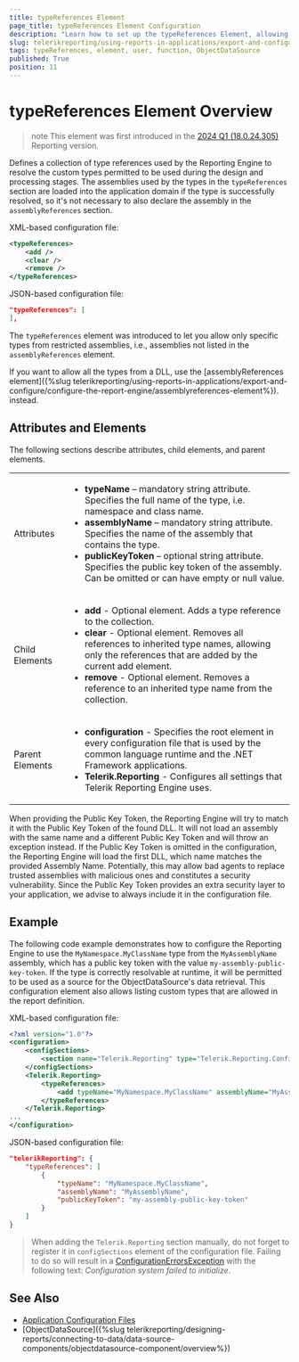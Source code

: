 ```yaml
---
title: typeReferences Element
page_title: typeReferences Element Configuration
description: "Learn how to set up the typeReferences Element, allowing you to use custom user functions in the report and create ObjectDataSource components."
slug: telerikreporting/using-reports-in-applications/export-and-configure/configure-the-report-engine/typeReferences-element
tags: typeReferences, element, user, function, ObjectDataSource
published: True
position: 11
---
```


<style>
table th:first-of-type {
	width: 10%;
}
table th:nth-of-type(2) {
	width: 90%;
}
</style>

# typeReferences Element Overview

>note This element was first introduced in the [2024 Q1 (18.0.24.305)](https://www.telerik.com/support/whats-new/reporting/release-history/progress-telerik-reporting-2024-q1-(18-0-24-305)) Reporting version.

Defines a collection of type references used by the Reporting Engine to resolve the custom types permitted to be used during the design and processing stages. The assemblies used by the types in the `typeReferences` section are loaded into the application domain if the type is successfully resolved, so it's not necessary to also declare the assembly in the `assemblyReferences` section.

XML-based configuration file:

````XML
<typeReferences>
	<add />
	<clear />
	<remove />
</typeReferences>
````

JSON-based configuration file:

````JSON
"typeReferences": [
],
````

The `typeReferences` element was introduced to let you allow only specific types from restricted assemblies, i.e., assemblies not listed in the `assemblyReferences` element.

If you want to allow all the types from a DLL, use the [assemblyReferences element]({%slug telerikreporting/using-reports-in-applications/export-and-configure/configure-the-report-engine/assemblyreferences-element%}). instead.

## Attributes and Elements

The following sections describe attributes, child elements, and parent elements.

|   |   |
| ------ | ------ |
|Attributes|<ul><li>__typeName__ – mandatory string attribute. Specifies the full name of the type, i.e. namespace and class name.</li><li>__assemblyName__ – mandatory string attribute. Specifies the name of the assembly that contains the type.</li><li>__publicKeyToken__ – optional string attribute. Specifies the public key token of the assembly. Can be omitted or can have empty or null value.</li></ul>|
|Child Elements|<ul><li>__add__ - Optional element. Adds a type reference to the collection.</li><li>__clear__ - Optional element. Removes all references to inherited type names, allowing only the references that are added by the current add element.</li><li>__remove__ - Optional element. Removes a reference to an inherited type name from the collection.</li></ul>|
|Parent Elements|<ul><li>__configuration__ - Specifies the root element in every configuration file that is used by the common language runtime and the .NET Framework applications.</li><li>__Telerik.Reporting__ - Configures all settings that Telerik Reporting Engine uses.</li></ul>|

When providing the Public Key Token, the Reporting Engine will try to match it with the Public Key Token of the found DLL. It will not load an assembly with the same name and a different Public Key Token and will throw an exception instead. If the Public Key Token is omitted in the configuration, the Reporting Engine will load the first DLL, which name matches the provided Assembly Name. Potentially, this may allow bad agents to replace trusted assemblies with malicious ones and constitutes a security vulnerability. Since the Public Key Token provides an extra security layer to your application, we advise to always include it in the configuration file.

## Example

The following code example demonstrates how to configure the Reporting Engine to use the `MyNamespace.MyClassName` type from the `MyAssemblyName` assembly, which has a public key token with the value `my-assembly-public-key-token`. If the type is correctly resolvable at runtime, it will be permitted to be used as a source for the ObjectDataSource's data retrieval. This configuration element also allows listing custom types that are allowed in the report definition.

XML-based configuration file:

````XML
<?xml version="1.0"?>
<configuration>
	<configSections>
		<section name="Telerik.Reporting" type="Telerik.Reporting.Configuration.ReportingConfigurationSection, Telerik.Reporting" allowLocation="true" allowDefinition="Everywhere" />
	</configSections>
	<Telerik.Reporting>
		<typeReferences>
			<add typeName="MyNamespace.MyClassName" assemblyName="MyAssemblyName" publicKeyToken="my-assembly-public-key-token" />
		</typeReferences>
	</Telerik.Reporting>
...
</configuration>
````

JSON-based configuration file:

````JSON
"telerikReporting": {
	"typeReferences": [
		{
			"typeName": "MyNamespace.MyClassName",
			"assemblyName": "MyAssemblyName",
			"publicKeyToken": "my-assembly-public-key-token"
		}
	]
}
````

> When adding the `Telerik.Reporting` section manually, do not forget to register it in `configSections` element of the configuration file. Failing to do so will result in a [ConfigurationErrorsException](https://learn.microsoft.com/en-us/dotnet/api/system.configuration.configurationerrorsexception?view=dotnet-plat-ext-7.0) with the following text: *Configuration system failed to initialize*.

## See Also

* [Application Configuration Files](https://learn.microsoft.com/en-us/windows/win32/sbscs/application-configuration-files)
* [ObjectDataSource]({%slug telerikreporting/designing-reports/connecting-to-data/data-source-components/objectdatasource-component/overview%})
